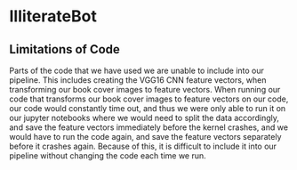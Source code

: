# IlliterateBot

## Limitations of Code 

Parts of the code that we have used we are unable to include into our pipeline. 
This includes creating the VGG16 CNN feature vectors, when transforming our book cover images
to feature vectors. When running our code that transforms our book cover images to feature vectors on our code, 
our code would constantly time out, and thus we were only able to run it on our jupyter notebooks where we
would need to split the data accordingly, and save the feature vectors immediately before the kernel crashes, 
and we would have to run the code again, and save the feature vectors separately before it crashes again. Because of
this, it is difficult to include it into our pipeline without changing the code each time we run. 
